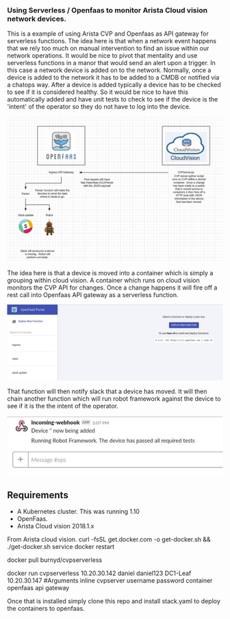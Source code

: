 ### Using Serverless / Openfaas to monitor Arista Cloud vision network devices.

This is a example of using Arista CVP and Openfaas as API gateway for serverless functions.  The idea here is that when a network event happens that we rely too much on manual intervention to find an issue within our network operations.  It would be nice to pivot that mentality and use serverless functions in a manor that would send an alert upon a trigger.  In this case a network device is added on to the network.  Normally, once a device is added to the network it has to be added to a CMDB or notified via a chatops way.  After a device is added typically a device has to be checked to see if it is considered healthy.  So it would be nice to have this automatically added and have unit tests to check to see if the device is the 'intent' of the operator so they do not have to log into the device.

![Alt text](1000ft.jpg?raw=tr1000ft.jpgue "1000ft view")

The idea here is that a device is moved into a container which is simply a grouping within cloud vision.  A container which runs on cloud vision monitors the CVP API for changes.  Once a change happens it will fire off a rest call into Openfaas API gateway as a serverless function.

![Alt text](openfaas-function-views.jpg?raw=true "Openfaas view")

That function will then notify slack that a device has moved.  It will then chain another function which will run robot framework against the device to see if it is the the intent of the operator.  


![Alt text](webhook.jpg?raw=true "Slack webhook")

## Requirements
- A Kubernetes cluster.  This was running 1.10
- OpenFaas. 
- Arista Cloud vision 2018.1.x 

From Arista cloud vision.
curl -fsSL get.docker.com -o get-docker.sh && ./get-docker.sh
service docker restart


docker pull burnyd/cvpserverless

docker run cvpserverless 10.20.30.142 daniel daniel123 DC1-Leaf 10.20.30.147 #Arguments inline cvpserver username password container openfaas api gateway 

Once that is installed simply clone this repo and install stack.yaml to deploy the containers to openfaas. 

